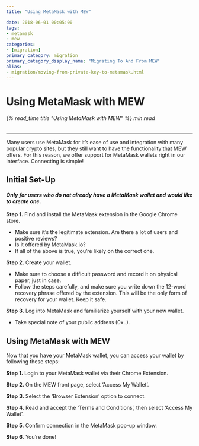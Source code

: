 ```yaml
---
title: "Using MetaMask with MEW"

date: 2018-06-01 00:05:00
tags:
- metamask
- mew
categories:
- [migration]
primary_category: migration
primary_category_display_name: "Migrating To And From MEW"
alias:
- migration/moving-from-private-key-to-metamask.html
---
```


# **Using MetaMask with MEW**

###### {% read_time title "Using MetaMask with MEW" %} min read

* * *

Many users use MetaMask for it’s ease of use and integration with many popular crypto sites, but they still want to have the functionality that MEW offers. For this reason, we offer support for MetaMask wallets right in our interface. Connecting is simple!

## **Initial Set-Up**

#### _Only for users who do not already have a MetaMask wallet and would like to create one._

**Step 1.** Find and install the MetaMask extension in the Google Chrome store. 

-   Make sure it’s the legitimate extension. 
    Are there a lot of users and positive reviews? 
-   Is it offered by MetaMask.io? 
-   If all of the above is true, you’re likely on the correct one.

**Step 2.** Create your wallet.

-   Make sure to choose a difficult password and record it on physical paper, just in case.
-   Follow the steps carefully, and make sure you write down the 12-word recovery phrase offered by the extension. This will be the only form of recovery for your wallet. Keep it safe.

**Step 3.** Log into MetaMask and familiarize yourself with your new wallet.

-   Take special note of your public address (0x..).

## **Using MetaMask with MEW**

Now that you have your MetaMask wallet, you can access your wallet by following these steps:

**Step 1.** Login to your MetaMask wallet via their Chrome Extension.

**Step 2.** On the MEW front page, select ‘Access My Wallet’.

**Step 3.** Select the ‘Browser Extension’ option to connect.

**Step 4.** Read and accept the ‘Terms and Conditions’, then select ‘Access My Wallet’.

**Step 5.** Confirm connection in the MetaMask pop-up window.

**Step 6.** You’re done!
